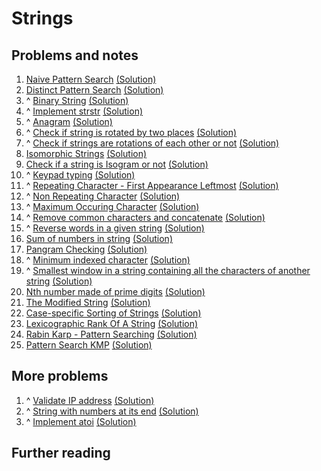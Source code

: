 # Strings

## Problems and notes
1. [Naive Pattern Search](https://practice.geeksforgeeks.org/problems/naive-pattern-search/1/?track=SPC-Strings&batchId=154) [(Solution)]()
2. [Distinct Pattern Search](https://practice.geeksforgeeks.org/problems/distinct-pattern-search/1/?track=SPC-Strings&batchId=154) [(Solution)]()
3. ^ [Binary String](https://practice.geeksforgeeks.org/problems/binary-string/1/?track=SPC-Strings&batchId=154) [(Solution)](https://github.com/thecoducer/GeeksForGeeks_DSA_Course_Solutions/blob/master/Strings/binary_string.cpp)
4. ^ [Implement strstr](https://practice.geeksforgeeks.org/problems/implement-strstr/1/?track=SPC-Strings&batchId=154) [(Solution)]()
5. ^ [Anagram](https://practice.geeksforgeeks.org/problems/anagram/1/?track=SPC-Strings&batchId=154) [(Solution)](https://github.com/thecoducer/GeeksForGeeks_DSA_Course_Solutions/blob/master/Strings/anagram.cpp)
6. ^ [Check if string is rotated by two places](https://practice.geeksforgeeks.org/problems/check-if-string-is-rotated-by-two-places/1/?track=SPC-Strings&batchId=154) [(Solution)]()
7. ^ [Check if strings are rotations of each other or not](https://practice.geeksforgeeks.org/problems/check-if-strings-are-rotations-of-each-other-or-not/1/?track=SPC-Strings&batchId=154) [(Solution)](https://github.com/thecoducer/GeeksForGeeks_DSA_Course_Solutions/blob/master/Strings/if_rotations_or_not.java)
8. [Isomorphic Strings](https://practice.geeksforgeeks.org/problems/isomorphic-strings/1/?track=SPC-Strings&batchId=154) [(Solution)]()
9. [Check if a string is Isogram or not](https://practice.geeksforgeeks.org/problems/check-if-a-string-is-isogram-or-not/1/?track=SPC-Strings&batchId=154) [(Solution)]()
10. ^ [Keypad typing](https://practice.geeksforgeeks.org/problems/keypad-typing/0/?track=SPC-Strings&batchId=154) [(Solution)]()
11. ^ [Repeating Character - First Appearance Leftmost](https://practice.geeksforgeeks.org/problems/repeating-character-first-appearance-leftmost/1/?track=SPC-Strings&batchId=154) [(Solution)]()
12. ^ [Non Repeating Character](https://practice.geeksforgeeks.org/problems/non-repeating-character/1/?track=SPC-Strings&batchId=154) [(Solution)]()
13. ^ [Maximum Occuring Character](https://practice.geeksforgeeks.org/problems/maximum-occuring-character/1/?track=SPC-Strings&batchId=154) [(Solution)]()
14. ^ [Remove common characters and concatenate](https://practice.geeksforgeeks.org/problems/remove-common-characters-and-concatenate/1/?track=SPC-Strings&batchId=154) [(Solution)]()
15. ^ [Reverse words in a given string](https://practice.geeksforgeeks.org/problems/reverse-words-in-a-given-string5459/1/?track=SPC-Strings&batchId=154) [(Solution)]()
16. [Sum of numbers in string](https://practice.geeksforgeeks.org/problems/sum-of-numbers-in-string/1/?track=SPC-Strings&batchId=154) [(Solution)](https://github.com/thecoducer/GeeksForGeeks_DSA_Course_Solutions/blob/master/Strings/sum_of_numbers_in_string.cpp)
17. [Pangram Checking](https://practice.geeksforgeeks.org/problems/pangram-checking/1/?track=SPC-Strings&batchId=154) [(Solution)]()
18. ^ [Minimum indexed character](https://practice.geeksforgeeks.org/problems/minimum-indexed-character/1/?track=SPC-Strings&batchId=154) [(Solution)]()
19. ^ [Smallest window in a string containing all the characters of another string](https://practice.geeksforgeeks.org/problems/smallest-window-in-a-string-containing-all-the-characters-of-another-string/1/?track=SPC-Strings&batchId=154) [(Solution)]()
20. [Nth number made of prime digits](https://practice.geeksforgeeks.org/problems/nth-number-made-of-prime-digits/0/?track=SPC-Strings&batchId=154) [(Solution)]()
21. [The Modified String](https://practice.geeksforgeeks.org/problems/the-modified-string/1/?track=SPC-Strings&batchId=154) [(Solution)]()
22. [Case-specific Sorting of Strings](https://practice.geeksforgeeks.org/problems/case-specific-sorting-of-strings4845/1/?track=SPC-Strings&batchId=154) [(Solution)]()
23. [Lexicographic Rank Of A String](https://practice.geeksforgeeks.org/problems/rank-the-permutations/1/?track=SPC-Strings&batchId=154) [(Solution)]()
24. [Rabin Karp - Pattern Searching](https://practice.geeksforgeeks.org/problems/rabin-karp-pattern-searching/1/?track=SPC-Strings&batchId=154) [(Solution)]()
25. [Pattern Search KMP](https://practice.geeksforgeeks.org/problems/pattern-search-kmp/1/?track=SPC-Strings&batchId=154) [(Solution)]()


## More problems
1. ^ [Validate IP address](https://practice.geeksforgeeks.org/problems/validate-an-ip-address/1) [(Solution)](https://github.com/thecoducer/GeeksForGeeks_DSA_Course_Solutions/blob/master/Strings/More/validate_ip.java)
2. ^ [String with numbers at its end](https://practice.geeksforgeeks.org/problems/string-with-numbers-at-its-end/0) [(Solution)](https://github.com/thecoducer/GeeksForGeeks_DSA_Course_Solutions/blob/master/Strings/More/str_with_num_at_end.cpp)
3. ^ [Implement atoi](https://practice.geeksforgeeks.org/problems/implement-atoi/1) [(Solution)](https://github.com/thecoducer/GeeksForGeeks_DSA_Course_Solutions/blob/master/Strings/More/implement_atoi.cpp)


## Further reading
